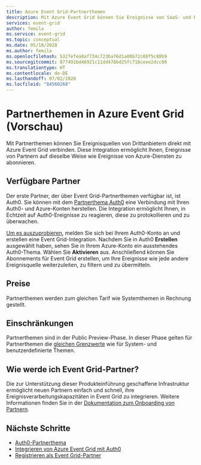 ```yaml
---
title: Azure Event Grid-Partnerthemen
description: Mit Azure Event Grid können Sie Ereignisse von SaaS- und PaaS-Drittanbieterpartnern direkt an Azure-Dienste senden.
services: event-grid
author: femila
ms.service: event-grid
ms.topic: conceptual
ms.date: 05/18/2020
ms.author: femila
ms.openlocfilehash: 5327efea8af734c723ba76d1a00b72c08f5c88b9
ms.sourcegitcommit: 877491bd46921c11dd478bd25fc718ceee2dcc08
ms.translationtype: HT
ms.contentlocale: de-DE
ms.lasthandoff: 07/02/2020
ms.locfileid: "84560268"
---
```

# <a name="partner-topics-in-azure-event-grid-preview"></a>Partnerthemen in Azure Event Grid (Vorschau)
Mit Partnerthemen können Sie Ereignisquellen von Drittanbietern direkt mit Azure Event Grid verbinden. Diese Integration ermöglicht Ihnen, Ereignisse von Partnern auf dieselbe Weise wie Ereignisse von Azure-Diensten zu abonnieren. 

## <a name="available-partners"></a>Verfügbare Partner
Der erste Partner, der über Event Grid-Partnerthemen verfügbar ist, ist Auth0. Sie können mit dem [Partnerthema Auth0](auth0-overview.md) eine Verbindung mit Ihren Auth0- und Azure-Konten herstellen. Die Integration ermöglicht Ihnen, in Echtzeit auf Auth0-Ereignisse zu reagieren, diese zu protokollieren und zu überwachen.

[Um es auszuprobieren](auth0-how-to.md), melden Sie sich bei Ihrem Auth0-Konto an und erstellen eine Event Grid-Integration. Nachdem Sie in Auth0 **Erstellen** ausgewählt haben, sehen Sie in Ihrem Azure-Konto ein ausstehendes Auth0-Thema. Wählen Sie **Aktivieren** aus. Anschließend können Sie Abonnements für Event Grid erstellen, um Ihre Ereignisse wie jede andere Ereignisquelle weiterzuleiten, zu filtern und zu übermitteln.

## <a name="pricing"></a>Preise
Partnerthemen werden zum gleichen Tarif wie Systemthemen in Rechnung gestellt.

## <a name="limits"></a>Einschränkungen
Partnerthemen sind in der Public Preview-Phase. In dieser Phase gelten für Partnerthemen die [ gleichen Grenzwerte](https://docs.microsoft.com/azure/azure-resource-manager/management/azure-subscription-service-limits#event-grid-limits) wie für System- und benutzerdefinierte Themen.

## <a name="how-do-i-become-an-event-grid-partner"></a>Wie werde ich Event Grid-Partner?
Die zur Unterstützung dieser Produkteinführung geschaffene Infrastruktur ermöglicht neuen Partnern einfach und schnell, ihre Ereignisverarbeitungskapazitäten in Event Grid zu integrieren. Weitere Informationen finden Sie in der [Dokumentation zum Onboarding von Partnern](partner-onboarding-overview.md).

## <a name="next-steps"></a>Nächste Schritte

- [Auth0-Partnerthema](auth0-overview.md)
- [Integrieren von Azure Event Grid mit Auth0](auth0-how-to.md)
- [Registrieren als Event Grid-Partner](partner-onboarding-overview.md)